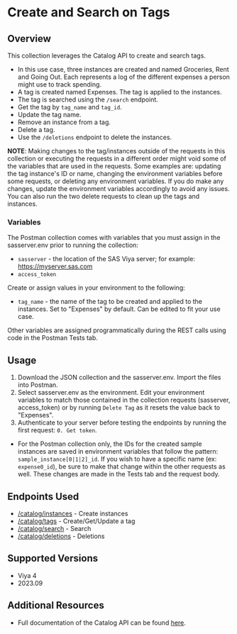 # Create and Search on Tags
## Overview
This collection leverages the Catalog API to create and search tags.
- In this use case, three instances are created and named Groceries, Rent and Going Out. Each represents a log of the different expenses a person might use to track spending.
- A tag is created named Expenses. The tag is applied to the instances.
- The tag is searched using the `/search` endpoint.
- Get the tag by `tag_name` and `tag_id`.
- Update the tag name.
- Remove an instance from a tag.
- Delete a tag.
- Use the `/deletions` endpoint to delete the instances.

**NOTE**: Making changes to the tag/instances outside of the requests in this collection or executing the requests in a different order might void some of the variables that are used in the requests. Some examples are: updating the tag instance's ID or name, changing the environment variables before some requests, or deleting any environment variables. If you do make any changes, update the environment variables accordingly to avoid any issues. You can also run the two delete requests to clean up the tags and instances.

### Variables
The Postman collection comes with variables that you must assign in the sasserver.env prior to running the collection:
- `sasserver` - the location of the SAS Viya server; for example: https://myserver.sas.com
- `access_token`
<!---->
Create or assign values in your environment to the following:
- `tag_name` - the name of the tag to be created and applied to the instances. Set to "Expenses" by default. Can be edited to fit your use case.
<!---->
Other variables are assigned programmatically during the REST calls using code in the Postman Tests tab.

## Usage
1. Download the JSON collection and the sasserver.env. Import the files into Postman.
2. Select sasserver.env as the environment. Edit your environment variables to match those contained in the collection requests (sasserver, access_token) or by running `Delete Tag` as it resets the value back to "Expenses".
3. Authenticate to your server before testing the endpoints by running the first request: `0. Get token`.
- For the Postman collection only, the IDs for the created sample instances are saved in environment variables that follow the pattern: `sample_instance[0|1|2]_id`. If you wish to have a specific name (ex: `expense0_id`), be sure to make that change within the other requests as well. These changes are made in the Tests tab and the request body.
## Endpoints Used
- [/catalog/instances](https://sas-devportal-prod.azurewebsites.net/restApis/internal/catalog-v1/instances) - Create instances
- [/catalog/tags](https://sas-devportal-prod.azurewebsites.net/restApis/internal/catalog-v1/tags) - Create/Get/Update a tag
- [/catalog/search](https://sas-devportal-prod.azurewebsites.net/restApis/internal/catalog-v1/search) - Search
- [/catalog/deletions](https://sas-devportal-prod.azurewebsites.net/restApis/internal/catalog-v1/deletions) - Deletions
## Supported Versions
- Viya 4
- 2023.09
## Additional Resources
- Full documentation of the Catalog API can be found [here](http://swagger.na.sas.com/swagger-ui/?url=/apis/catalog/v1/openapi-all.json).